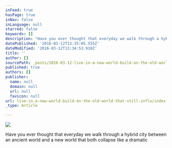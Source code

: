 ```yaml
---
inFeed: true
hasPage: true
inNav: false
inLanguage: null
starred: false
keywords: []
description: "Have you ever thought that everyday we walk through a hybrid city between an ancient world and a new world that both collapse like a dramatic\_"
datePublished: '2016-03-12T13:35:05.555Z'
dateModified: '2016-03-12T13:34:53.910Z'
title: ''
author: []
sourcePath: _posts/2016-03-12-live-in-a-new-world-build-on-the-old-world-that-still-influ.md
published: true
authors: []
publisher:
  name: null
  domain: null
  url: null
  favicon: null
url: live-in-a-new-world-build-on-the-old-world-that-still-influ/index.html
_type: Article

---
```

![](https://the-grid-user-content.s3-us-west-2.amazonaws.com/944e01fb-5215-43c8-bcb5-e7aa5853b5e7.jpg)

Have you ever thought that everyday we walk through a hybrid city between an ancient world and a new world that both collapse like a dramatic